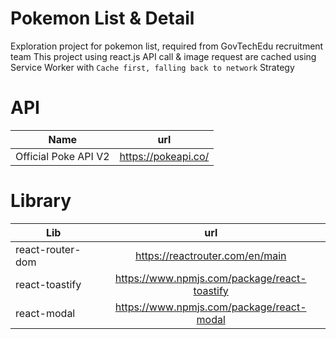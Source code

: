 # Pokemon List & Detail

Exploration project for pokemon list, required from GovTechEdu recruitment team
This project using react.js
API call & image request are cached using Service Worker with `Cache first, falling back to network` Strategy

# API

| Name                 |         url         |
| -------------------- | :-----------------: |
| Official Poke API V2 | https://pokeapi.co/ |

# Library

| Lib              |                     url                      |
| ---------------- | :------------------------------------------: |
| react-router-dom |       https://reactrouter.com/en/main        |
| react-toastify   | https://www.npmjs.com/package/react-toastify |
| react-modal      |  https://www.npmjs.com/package/react-modal   |

